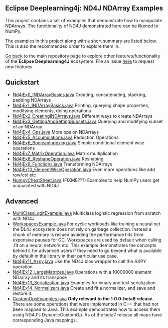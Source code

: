 ## Eclipse Deeplearning4j: ND4J NDArray Examples

This project contains a set of examples that demonstrate how to manipulate NDArrays. The functionality of ND4J demonstrated here can be likened to NumPy.

The examples in this project along with a short summary are listed below. This is also the recommended order to explore them in.

[Go back](../README.md) to the main repository page to explore other features/functionality of the **Eclipse Deeplearning4J** ecosystem. File an issue [here](https://github.com/eclipse/deeplearning4j-examples/issues) to request new features.

## Quickstart
* [Nd4jEx0_INDArrayBasics.java](./src/main/java/org/nd4j/examples/quickstart/Nd4jEx0_INDArrayBasics.java)
Creating, concatenating, stacking, padding NDArrays
* [Nd4jEx1_INDArrayBasics.java](./src/main/java/org/nd4j/examples/quickstart/Nd4jEx1_INDArrayBasics.java)
Printing, querying shape properties, modifying elements, doing operations
* [Nd4jEx2_CreatingINDArrays.java](./src/main/java/org/nd4j/examples/quickstart/Nd4jEx2_CreatingINDArrays.java)
Different ways to create NDArrays
* [Nd4jEx3_GettingAndSettingSubsets.java](./src/main/java/org/nd4j/examples/quickstart/Nd4jEx3_GettingAndSettingSubsets.java)
Querying and modifying subset of an NDArray
* [Nd4jEx4_Ops.java](./src/main/java/org/nd4j/examples/quickstart/Nd4jEx4_Ops.java)
More ops on NDArrays
* [Nd4jEx5_Accumulations.java](./src/main/java/org/nd4j/examples/quickstart/Nd4jEx5_Accumulations.java)
Reduction Operations
* [Nd4jEx6_BooleanIndexing.java](./src/main/java/org/nd4j/examples/quickstart/Nd4jEx6_BooleanIndexing.java)
Simple conditional element wise operations
* [Nd4jEx7_MatrixOperation.java](./src/main/java/org/nd4j/examples/quickstart/Nd4jEx7_MatrixOperation.java)
Matrix multiplication
* [Nd4jEx8_ReshapeOperation.java](./src/main/java/org/nd4j/examples/quickstart/Nd4jEx8_ReshapeOperation.java)
Reshaping
* [Nd4jEx9_Functions.java](./src/main/java/org/nd4j/examples/quickstart/Nd4jEx9_Functions.java)
Transforming NDArrays
* [Nd4jEx10_ElementWiseOperation.java](./src/main/java/org/nd4j/examples/quickstart/Nd4jEx10_ElementWiseOperation.java)
Even more operations like add row/col etc
* [NumpyCheatSheet.java](NumpyCheatSheet.java) (FIXME???)
Examples to help NumPy users get acquainted with ND4J

## Advanced
* [MultiClassLogitExample.java](./src/main/java/org/nd4j/examples/advanced/lowlevelmodeling/MultiClassLogitExample.java)
Multiclass logistic regression from scratch with ND4J
* [WorkspacesExample.java](./src/main/java/org/nd4j/examples/advanced/memoryoptimization/WorkspacesExample.java)
For cyclic workloads like training a neural net the DL4J ecosystem does not rely on garbage collection. Instead a chunk of memory is resued avoiding the performance hits from expensive pauses for GC. Workspaces are used by default when calling .fit on a neural network etc. This example demonstrates the concepts behind it for advanced users if they need to go beyond what is available by default in the library in their particular use case.
* [Nd4jEx11_Axpy.java](./src/main/java/org/nd4j/examples/advanced/operations/Nd4jEx11_Axpy.java)
Use the ND4J blas wrapper to call the AXPY operation
* [Nd4jEx12_LargeMatrices.java](./src/main/java/org/nd4j/examples/advanced/operations/Nd4jEx12_LargeMatrices.java)
Operations with a 10000000 element NDarray and its transpose
* [Nd4jEx13_Serialization.java](./src/main/java/org/nd4j/examples/advanced/operations/Nd4jEx13_Serialization.java)
Examples for binary and text serialization.
* [Nd4jEx14_Normalizers.java](./src/main/java/org/nd4j/examples/advanced/operations/Nd4jEx14_Normalizers.java)
Create and fit a normalizer, and save and restore it.
* [CustomOpsExamples.java](./src/main/java/org/nd4j/examples/advanced/operations/CustomOpsExamples.java)
**Only relevant to the 1.0.0-beta6 release**. There are some operations that were implemented in C++ that had not been mapped to Java. This example demonstrates how to access them using ND4J's DynamicCustomOp. As of the beta7 release all maps have corresponding Java mappings.

